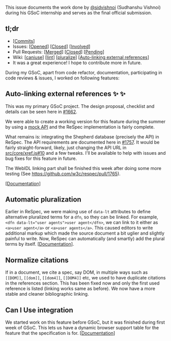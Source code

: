 This issue documents the work done by [@sidvishnoi](https://github.com/sidvishnoi) (Sudhanshu Vishnoi) during his GSoC internship and serves as the final official submission.

## tl;dr

- [[Commits](https://github.com/w3c/respec/search?o=desc&q=author%3Asidvishnoi+author-date%3A2018-04-24..2018-08-14&s=committer-date&type=Commits)]
- Issues: [[Opened](https://github.com/w3c/respec/search?q=author%3Asidvishnoi+is%3Aissue+created%3A2018-04-24..2018-08-14&state=open&type=Issues)] [[Closed](https://github.com/w3c/respec/search?q=author%3Asidvishnoi+is%3Aissue+created%3A2018-04-24..2018-08-14&state=closed&type=Issues)] [[Involved](https://github.com/w3c/respec/search?q=involves%3Asidvishnoi+is%3Aissue+created%3A2018-04-24..2018-08-14&type=Issues)]
- Pull Requests: [[Merged](https://github.com/w3c/respec/search?q=author%3Asidvishnoi+type%3Apr+is%3Amerged+created%3A2018-04-24..2018-08-14&unscoped_q=author%3Asidvishnoi+type%3Apr+is%3Amerged+created%3A2018-04-24..2018-08-14&type=Issues)] [[Closed](https://github.com/w3c/respec/search?q=author%3Asidvishnoi+type%3Apr+is%3Aunmerged+created%3A2018-04-24..2018-08-14&state=closed&type=Issues)] [[Pending](https://github.com/w3c/respec/search?q=author%3Asidvishnoi+type%3Apr+is%3Aunmerged+created%3A2018-04-24..2018-08-14&state=open&type=Issues)]
- Wiki: [[caniuse](caniuse)] [[lint](lint)] [[pluralize](pluralize)] [[Auto-linking external references](Auto-linking-external-references)]
- It was a great experience! I hope to contribute more in future.

During my GSoC, apart from code refactor, documentation, participating in code reviews & issues, I worked on following features:

## Auto-linking external references :sparkles: :sparkles:

This was my primary GSoC project. The design proposal, checklist and details can be seen here in [#1662](https://github.com/w3c/respec/issues/1662).

We were able to create a working version for this feature during the summer by using a [mock API](https://specxref-beta.herokuapp.com/) and the ReSpec implementation is fairly complete.

What remains is: integrating the Shepherd database (precisely the API) in ReSpec. The API requirements are documented here in [#1757](https://github.com/w3c/respec/issues/1757). It would be fairly straight-forward, likely, just changing the API URL in [src/core/xref.js#10](https://github.com/w3c/respec/blob/523d9dd6336d1a7ef231ef48c3757fbb65bbdb0e/src/core/xref.js#L10,L12) and a few tweaks. I'll be available to help with issues and bug fixes for this feature in future.

The WebIDL linking part shall be finished this week after doing some more testing (See https://github.com/w3c/respec/pull/1765).

[[Documentation]](Auto-linking-external-references)


## Automatic pluralization

Earlier in ReSpec, we were making use of `data-lt` attributes to define alternative pluralized terms for a `dfn`, so they can be linked. For example, `<dfn data-lt="user agents">user agent</dfn>`, we can link to it either as `<a>user agent</a>` or `<a>user agents</a>`. This caused editors to write additional markup which made the source document a bit uglier and slightly painful to write. Now, ReSpec can automatically (and smartly) add the plural terms by itself. [[Documentation](pluralize)].

## Normalize citations

If in a document, we cite a spec, say DOM, in multiple ways such as `[[DOM]]`, `[[dom]]`, `[[dom4]]`, `[[DOM4]]` etc, we used to have duplicate citations in the references section. This has been fixed now and only the first used reference is listed (linking works same as before). We now have a more stable and cleaner bibliographic linking.

## Can I Use integration

We started work on this feature before GSoC, but it was finished during first week of GSoC. This lets us have a dynamic browser support table for the feature that the specification is for. [[Documentation](caniuse)]
